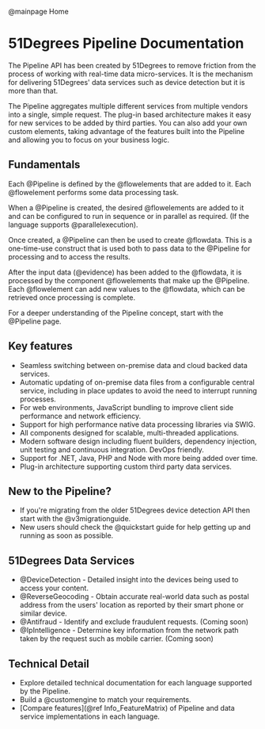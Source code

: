 @mainpage Home

# 51Degrees Pipeline Documentation

The Pipeline API has been created by 51Degrees to remove friction from the process of working with real-time data micro-services.
It is the mechanism for delivering 51Degrees' data services such as device detection but it is more than that.

The Pipeline aggregates multiple different services from multiple vendors into a single, simple request.
The plug-in based architecture makes it easy for new services to be added by third parties. You can also add your own custom elements, taking advantage of the features built into the Pipeline and allowing you to focus on your business logic.

## Fundamentals

Each @Pipeline is defined by the @flowelements that are added to it.
Each @flowelement performs some data processing task.

When a @Pipeline is created, the desired @flowelements are added to it and can be configured to run in sequence or in parallel as required. (If the language supports @parallelexecution).

Once created, a @Pipeline can then be used to create @flowdata. This is a one-time-use construct that is used both to pass data to the @Pipeline for processing and to access the results.

After the input data (@evidence) has been added to the @flowdata, it is processed by the component @flowelements that make up the @Pipeline. Each @flowelement can add new values to the @flowdata, which can be retrieved once processing is complete.

For a deeper understanding of the Pipeline concept, start with the @Pipeline page. 

## Key features

- Seamless switching between on-premise data and cloud backed data services.
- Automatic updating of on-premise data files from a configurable central service, including in place updates to avoid the need to interrupt running processes.
- For web environments, JavaScript bundling to improve client side performance and network efficiency.
- Support for high performance native data processing libraries via SWIG.
- All components designed for scalable, multi-threaded applications.
- Modern software design including fluent builders, dependency injection, unit testing and continuous integration. DevOps friendly.
- Support for .NET, Java, PHP and Node with more being added over time.
- Plug-in architecture supporting custom third party data services.

## New to the Pipeline?

* If you're migrating from the older 51Degrees device detection API then start with the @v3migrationguide.
* New users should check the @quickstart guide for help getting up and running as soon as possible.

## 51Degrees Data Services

* @DeviceDetection - Detailed insight into the devices being used to access your content.
* @ReverseGeocoding - Obtain accurate real-world data such as postal address from the users' location as reported by their smart phone or similar device.
* @Antifraud - Identify and exclude fraudulent requests. (Coming soon)
* @IpIntelligence - Determine key information from the network path taken by the request such as mobile carrier. (Coming soon)

## Technical Detail

* Explore detailed technical documentation for each language supported by the Pipeline.
* Build a @customengine to match your requirements.
* [Compare features](@ref Info_FeatureMatrix) of Pipeline and data service implementations in each language.

